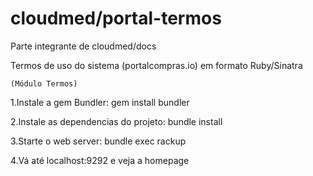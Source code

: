  cloudmed/portal-termos
================================
Parte integrante de cloudmed/docs


Termos de uso do sistema (portalcompras.io) em formato Ruby/Sinatra 
	
	(Módulo Termos)
1.Instale a gem Bundler:
gem install bundler

2.Instale as dependencias do projeto:
bundle install

3.Starte o web server:
bundle exec rackup

4.Vá até localhost:9292 e veja a homepage
